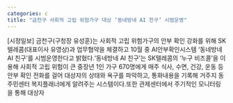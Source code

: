 ```yaml
---
categories: c
title: "금천구 사회적 고립 위험가구 대상 ‘동네방네 AI 친구’ 시범운영"
---
```

[시정일보] 금천구(구청장 유성훈)는 사회적 고립 위험가구의 안부 확인 강화를 위해 SK텔레콤(대표이사 유영상)과 업무협약을 체결하고 10월 중 AI안부확인시스템 ‘동네방네 AI 친구’를 시범운영한다고 밝혔다.‘동네방네 AI 친구’는 SK텔레콤의 ‘누구 비즈콜’을 이용해 사회적 고립 위험이 큰 중장년 1인 가구 670명에게 매주 식사, 수면, 건강, 운동 등 안부 확인 전화를 걸어 대상자의 상태와 욕구를 파악하고, 통화내용을 기록해 거주지 동주민센터 복지플래너에게 알려주는 시스템이다.또한 관제센터에서 주기적인 모니터링을 통해 대상자